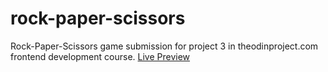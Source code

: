 # rock-paper-scissors
Rock-Paper-Scissors game submission for project 3 in theodinproject.com frontend development course.
[Live Preview](https://msr-layer.github.io/rock-paper-scissors/)
